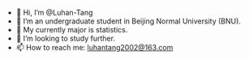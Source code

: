 - 👋 Hi, I’m @Luhan-Tang
- 👀 I’m an undergraduate student in Beijing Normal University (BNU).
- 🌱 My currently major is statistics.
- 💞️ I’m looking to study further.
- 📫 How to reach me: luhantang2002@163.com

<!---
Luhan-Tang/Luhan-Tang is a ✨ special ✨ repository because its `README.md` (this file) appears on your GitHub profile.
You can click the Preview link to take a look at your changes.
--->
